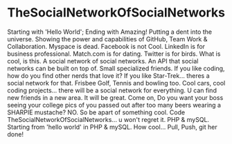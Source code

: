 TheSocialNetworkOfSocialNetworks
================================

Starting with 'Hello World'; Ending with Amazing!  Putting a dent into the universe.  Showing the power and capabilities of GitHub, Team Work &amp; Collaboration.  Myspace is dead.  Facebook is not Cool.  LinkedIn is for business professional.  Match.com is for dating.  Twitter is for birds.  What is cool, is this.  A social network of social networks.  An API that social networks can be built on top of.  Small specialized friends.  If you like coding, how do you find other nerds that love it?  If you like Star-Trek... theres a social network for that. Frisbee Golf, Tennis and bowling too.  Cool cars, cool coding projects... there will be a social network for everything.  U can find new friends in a new area.  It will be great.   Come on, Do you want your boss seeing your college pics of you passed out after too many beers wearing a SHARPIE mustache? NO.  So be apart of something cool.  Code TheSocialNetworkOfSocialNetworks... u won't regret it.  PHP &amp; mySQL.  Starting from 'hello world' in PHP &amp; mySQL.  How cool... Pull, Push, git her done!  